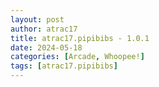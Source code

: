 ```yaml
---
layout: post
author: atrac17
title: atrac17.pipibibs - 1.0.1
date: 2024-05-18
categories: [Arcade, Whoopee!]
tags: [atrac17.pipibibs]
---
```


